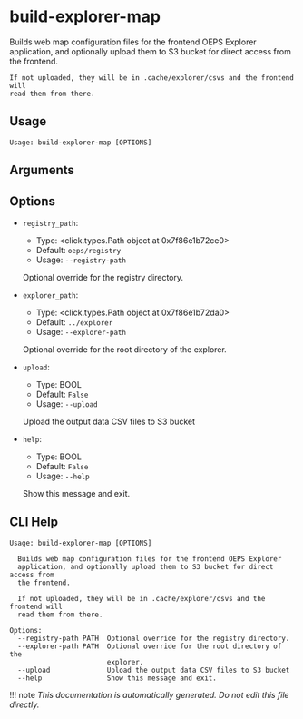 
# build-explorer-map

Builds web map configuration files for the frontend OEPS Explorer application,
    and optionally upload them to S3 bucket for direct access from the frontend.

    If not uploaded, they will be in .cache/explorer/csvs and the frontend will
    read them from there.
    

## Usage

```
Usage: build-explorer-map [OPTIONS]
```

## Arguments


## Options

* `registry_path`:
    * Type: <click.types.Path object at 0x7f86e1b72ce0>
    * Default: `oeps/registry`
    * Usage: `--registry-path`

    Optional override for the registry directory.



* `explorer_path`:
    * Type: <click.types.Path object at 0x7f86e1b72da0>
    * Default: `../explorer`
    * Usage: `--explorer-path`

    Optional override for the root directory of the explorer.



* `upload`:
    * Type: BOOL
    * Default: `False`
    * Usage: `--upload`

    Upload the output data CSV files to S3 bucket



* `help`:
    * Type: BOOL
    * Default: `False`
    * Usage: `--help`

    Show this message and exit.



## CLI Help

```
Usage: build-explorer-map [OPTIONS]

  Builds web map configuration files for the frontend OEPS Explorer
  application, and optionally upload them to S3 bucket for direct access from
  the frontend.

  If not uploaded, they will be in .cache/explorer/csvs and the frontend will
  read them from there.

Options:
  --registry-path PATH  Optional override for the registry directory.
  --explorer-path PATH  Optional override for the root directory of the
                        explorer.
  --upload              Upload the output data CSV files to S3 bucket
  --help                Show this message and exit.
```

!!! note
    _This documentation is automatically generated. Do not edit this file directly._
